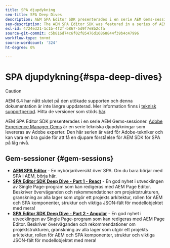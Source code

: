 ```yaml
---
title: SPA djupdykning
seo-title: SPA Deep Dives
description: AEM SPA Editor SDK presenterades i en serie AEM Gems-sessioner. Serien är värd för Adobe-ingenjörer och kan vara en bra guide för att få en djupare förståelse för AEM SDK för SPA på låg nivå, värd för Adobe-tekniker.
seo-description: The AEM SPA Editor SDK was featured in a series of AEM Gems sessions. Hosted by Adobe engineers, this series can serve as a great guide to gain a deeper understanding of the AEM SPA Editor SDK at a low level, hosted by Adobe engineers.
exl-id: 4724e321-1c1b-4f2f-b867-5d9f7e8b2cfa
source-git-commit: c5b816d74c6f02f85476d16868844f39b4c47996
workflow-type: tm+mt
source-wordcount: '324'
ht-degree: 0%

---
```


# SPA djupdykning{#spa-deep-dives}

>[!CAUTION]
>
>AEM 6.4 har nått slutet på den utökade supporten och denna dokumentation är inte längre uppdaterad. Mer information finns i [teknisk supportperiod](https://helpx.adobe.com/support/programs/eol-matrix.html). Hitta de versioner som stöds [här](https://experienceleague.adobe.com/docs/).

AEM SPA Editor SDK presenterades i en serie AEM Gems-sessioner. [Adobe Experience Manager Gems](https://helpx.adobe.com/experience-manager/kt/eseminars/gems/aem-index.html) är en serie tekniska djupdykningar som levereras av Adobe experter. Den här serien är värd för Adobe-tekniker och kan vara en bra guide för att få en djupare förståelse för AEM SDK för SPA på låg nivå.

## Gem-sessioner {#gem-sessions}

* **[AEM SPA Editor](https://experienceleague.adobe.com/docs/experience-manager-gems-events/gems/gems2018/aem-spa-editor.html)** - En nybörjaröversikt över SPA. Om du bara börjar med SPA i AEM, börja här.
* **[SPA Editor SDK Deep Dive - Part 1 - React](https://experienceleague.adobe.com/docs/experience-manager-gems-events/gems/gems2018/spa-editor-sdk-deep-dive-react.html)** - En god nyhet i utvecklingen av Single Page-program som kan redigeras med AEM Page Editor. Beskriver överväganden och rekommendationer om projektstrukturen, granskning av alla lager som utgör ett projekts arkitektur, rollen för AEM och SPA komponenter, struktur och viktiga JSON-fält för modellobjektet med mera!
* **[SPA Editor SDK Deep Dive - Part 2 - Angular](https://experienceleague.adobe.com/docs/experience-manager-gems-events/gems/gems2018/spa-editor-sdk-deep-dive-angular.html)** - En god nyhet i utvecklingen av Single Page-program som kan redigeras med AEM Page Editor. Beskriver överväganden och rekommendationer om projektstrukturen, granskning av alla lager som utgör ett projekts arkitektur, rollen för AEM och SPA komponenter, struktur och viktiga JSON-fält för modellobjektet med mera!
